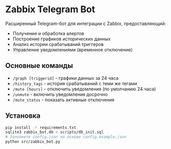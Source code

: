 # Zabbix Telegram Bot

Расширенный Telegram-бот для интеграции с Zabbix, предоставляющий:
- Получение и обработка алертов
- Построение графиков исторических данных
- Анализ истории срабатываний триггеров
- Управление уведомлениями (временное отключение)

## Основные команды
- `/graph [triggerid]` - графики данных за 24 часа
- `/history_tags` - история срабатываний с теми же тегами
- `/mute [hours]` - отключить уведомления (по умолчанию 24 часа)
- `/unmute` - включить уведомления досрочно
- `/mute_status` - показать активные отключения

## Установка
```bash
pip install -r requirements.txt
sqlite3 zabbix_bot.db < scripts/db_init.sql
# Заполните config.json на основе config.example.json
python src/zabbix_bot.py
```